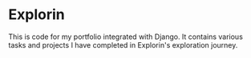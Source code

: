 # Explorin
This is code for my portfolio integrated with Django. It contains various tasks and projects I have completed in Explorin's exploration journey.
